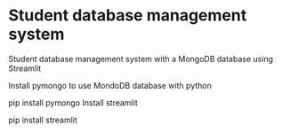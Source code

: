 # Student database management system
Student database management system with a MongoDB database using Streamlit

Install pymongo to use MondoDB database with python

pip install pymongo
Install streamlit

pip install streamlit
